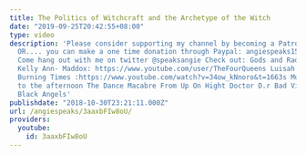 ```yaml
---
title: The Politics of Witchcraft and the Archetype of the Witch
date: "2019-09-25T20:42:55+08:00"
type: video
description: 'Please consider supporting my channel by becoming a Patron at: https://www.patreon.com/angiespeaks.
  OR.... you can make a one time donation through Paypal: angiespeaks15@gmail.com
  Come hang out with me on twitter @speaksangie Check out: Gods and Radicals:https://godsandradicals.org/
  Kelly Ann- Maddox: https://www.youtube.com/user/TheFourQueens Luisah Tiesh: https://www.youtube.com/watch?v=OU_QkhxfZjsThe
  Burning Times :https://www.youtube.com/watch?v=34ow_kNnoro&t=1663s Music: Prelude
  to the afternoon The Dance Macabre From Up On Hight Doctor D.r Bad Vibrations, The
  Black Angels'
publishdate: "2018-10-30T23:21:11.000Z"
url: /angiespeaks/3aaxbFIw8oU/
providers:
  youtube:
    id: 3aaxbFIw8oU
---
```

